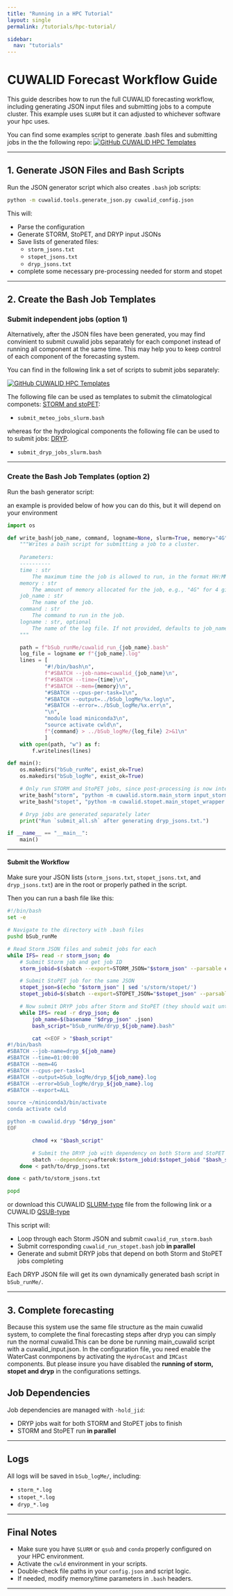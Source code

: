 ```yaml
---
title: "Running in a HPC Tutorial"
layout: single
permalink: /tutorials/hpc-tutorial/

sidebar:
  nav: "tutorials"
---
```


# CUWALID Forecast Workflow Guide

This guide describes how to run the full CUWALID forecasting workflow, including generating JSON input files and submitting jobs to a compute cluster. This example uses `SLURM` but it can adjusted to whichever software your hpc uses.

You can find some examples script to generate .bash files and submitting jobs in the the following repo:
<a href="https://github.com/AndresQuichimbo/CUWALID-tutorials/tree/main/input_template/HPC" target="_blank" class="btn btn--primary">
    <img src="/assets/images/icons/github-mark.svg" alt="GitHub" class="icon"> CUWALID HPC Templates
</a>

---

##  1. Generate JSON Files and Bash Scripts

Run the JSON generator script which also creates `.bash` job scripts:

```bash
python -m cuwalid.tools.generate_json.py cuwalid_config.json
```

This will:
- Parse the configuration
- Generate STORM, StoPET, and DRYP input JSONs
- Save lists of generated files:
  - `storm_jsons.txt`
  - `stopet_jsons.txt`
  - `dryp_jsons.txt`
- complete some necessary pre-processing needed for storm and stopet

---
## 2. Create the Bash Job Templates

### Submit independent jobs (option 1)

Alternatively, after the JSON files have been generated, you may find convinient to submit cuwalid jobs separately for each componet instead of running all component at the same time. This may help you to keep control of each component of the forecasting system.

You can find in the following link a set of scripts to submit jobs separately:

<a href="https://github.com/AndresQuichimbo/CUWALID-tutorials/tree/main/input_template/HPC" target="_blank" class="btn btn--primary">
    <img src="/assets/images/icons/github-mark.svg" alt="GitHub" class="icon"> CUWALID HPC Templates
</a>

The following file can be used as templates to submit the climatological componets: [STORM and stoPET](https://github.com/AndresQuichimbo/CUWALID-tutorials/blob/main/input_template/HPC/submit_meteo_jobs_slurm.bash):
- `submit_meteo_jobs_slurm.bash`

whereas for the hydrological components the following file can be used to to submit jobs: [DRYP](https://github.com/AndresQuichimbo/CUWALID-tutorials/blob/main/input_template/HPC/submit_dryp_jobs_slurm.bash).
- `submit_dryp_jobs_slurm.bash`


---

### Create the Bash Job Templates (option 2)

Run the bash generator script:

an example is provided below of how you can do this, but it will depend on your environment

```python 
import os

def write_bash(job_name, command, logname=None, slurm=True, memory="4G", time="01:00:00"):
    """Writes a bash script for submitting a job to a cluster.
    
    Parameters:
    ----------
    time : str
        The maximum time the job is allowed to run, in the format HH:MM:SS.
    memory : str
        The amount of memory allocated for the job, e.g., "4G" for 4 gigabytes.
    job_name : str
        The name of the job.
    command : str
        The command to run in the job.
    logname : str, optional
        The name of the log file. If not provided, defaults to job_name.log.
    """

    path = f"bSub_runMe/cuwalid_run_{job_name}.bash"
    log_file = logname or f"{job_name}.log"
    lines = [
            "#!/bin/bash\n",
            f"#SBATCH --job-name=cuwalid_{job_name}\n",
            f"#SBATCH --time={time}\n",
            f"#SBATCH --mem={memory}\n",
            "#SBATCH --cpus-per-task=1\n",
            "#SBATCH --output=../bSub_logMe/%x.log\n",
            "#SBATCH --error=../bSub_logMe/%x.err\n",
            "\n",
            "module load miniconda3\n",
            "source activate cwld\n",
            f"{command} > ../bSub_logMe/{log_file} 2>&1\n"
            ]
    with open(path, "w") as f:
        f.writelines(lines)

def main():
    os.makedirs("bSub_runMe", exist_ok=True)
    os.makedirs("bSub_logMe", exist_ok=True)

    # Only run STORM and StoPET jobs, since post-processing is now integrated
    write_bash("storm", "python -m cuwalid.storm.main_storm input_storm.json")
    write_bash("stopet", "python -m cuwalid.stopet.main_stopet_wrapper input_stopet.json")

    # Dryp jobs are generated separately later
    print("Run `submit_all.sh` after generating dryp_jsons.txt.")

if __name__ == "__main__":
    main()
```

---

#### Submit the Workflow

Make sure your JSON lists (`storm_jsons.txt`, `stopet_jsons.txt`, and `dryp_jsons.txt`) are in the root or properly pathed in the script.

Then you can run a bash file like this:

```bash
#!/bin/bash
set -e

# Navigate to the directory with .bash files
pushd bSub_runMe

# Read Storm JSON files and submit jobs for each
while IFS= read -r storm_json; do
    # Submit Storm job and get job ID
    storm_jobid=$(sbatch --export=STORM_JSON="$storm_json" --parsable cuwalid_run_storm.bash)

    # Submit StoPET job for the same JSON
    stopet_json=$(echo "$storm_json" | sed 's/storm/stopet/')
    stopet_jobid=$(sbatch --export=STOPET_JSON="$stopet_json" --parsable cuwalid_run_stopet.bash)

    # Now submit DRYP jobs after Storm and StoPET (they should wait until both are done)
    while IFS= read -r dryp_json; do
        job_name=$(basename "$dryp_json" .json)
        bash_script="bSub_runMe/dryp_${job_name}.bash"

        cat <<EOF > "$bash_script"
#!/bin/bash
#SBATCH --job-name=dryp_${job_name}
#SBATCH --time=01:00:00
#SBATCH --mem=4G
#SBATCH --cpus-per-task=1
#SBATCH --output=bSub_logMe/dryp_${job_name}.log
#SBATCH --error=bSub_logMe/dryp_${job_name}.log
#SBATCH --export=ALL

source ~/miniconda3/bin/activate
conda activate cwld

python -m cuwalid.dryp "$dryp_json"
EOF

        chmod +x "$bash_script"

        # Submit the DRYP job with dependency on both Storm and StoPET
        sbatch --dependency=afterok:$storm_jobid:$stopet_jobid "$bash_script"
    done < path/to/dryp_jsons.txt

done < path/to/storm_jsons.txt

popd


```
or download this CUWALID [SLURM-type](https://github.com/AndresQuichimbo/CUWALID-tutorials/blob/main/input_template/HPC/submit_cuwalid_jobs_qsub.bash) file from the following link or a CUWALID [QSUB-type](https://github.com/AndresQuichimbo/CUWALID-tutorials/blob/main/input_template/HPC/submit_cuwalid_jobs_slurm.bash)

This script will:
- Loop through each Storm JSON and submit `cuwalid_run_storm.bash`
- Submit corresponding `cuwalid_run_stopet.bash` job **in parallel**
- Generate and submit DRYP jobs that depend on both Storm and StoPET jobs completing

Each DRYP JSON file will get its own dynamically generated bash script in `bSub_runMe/`.


---

## 3. Complete forecasting

Because this system use the same file structure as the main cuwalid system, to complete the final forecasting steps after dryp you can simply run the normal cuwalid.This can be done be running main_cuwalid script with a cuwalid_input.json. In the configuration file, you need enable the WaterCast conmponens by activating the `HydroCast` and `IMCast` components. But please insure you have disabled the **running of storm, stopet and dryp** in the configurations settings. 

## Job Dependencies

Job dependencies are managed with `-hold_jid`:
- DRYP jobs wait for both STORM and StoPET jobs to finish
- STORM and StoPET run **in parallel**

---

## Logs

All logs will be saved in `bSub_logMe/`, including:
- `storm_*.log`
- `stopet_*.log`
- `dryp_*.log`

---

## Final Notes

- Make sure you have `SLURM` or `qsub` and `conda` properly configured on your HPC environment.
- Activate the `cwld` environment in your scripts.
- Double-check file paths in your `config.json` and script logic.
- If needed, modify memory/time parameters in `.bash` headers.

---
```
